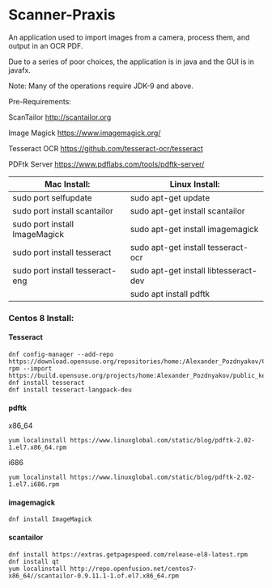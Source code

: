 # Scanner-Praxis

An application used to import images from a camera, process them, and output in an OCR PDF. 

Due to a series of poor choices, the application is in java and the GUI is in javafx. 

Note: Many of the operations require JDK-9 and above.

Pre-Requirements:

ScanTailor
http://scantailor.org

Image Magick
https://www.imagemagick.org/

Tesseract OCR
https://github.com/tesseract-ocr/tesseract

PDFtk Server
https://www.pdflabs.com/tools/pdftk-server/

Mac Install:                    | Linux Install:
-----------------------------   | --------------------------
sudo port selfupdate            | sudo apt-get update
sudo port install scantailor    | sudo apt-get install scantailor
sudo port install ImageMagick   | sudo apt-get install imagemagick
sudo port install tesseract     | sudo apt-get install tesseract-ocr
sudo port install tesseract-eng | sudo apt-get install libtesseract-dev
                                | sudo apt install pdftk

### Centos 8 Install:
#### Tesseract
    dnf config-manager --add-repo https://download.opensuse.org/repositories/home:/Alexander_Pozdnyakov/CentOS_8/
    rpm --import https://build.opensuse.org/projects/home:Alexander_Pozdnyakov/public_key
    dnf install tesseract
    dnf install tesseract-langpack-deu
#### pdftk
x86_64

    yum localinstall https://www.linuxglobal.com/static/blog/pdftk-2.02-1.el7.x86_64.rpm
i686

    yum localinstall https://www.linuxglobal.com/static/blog/pdftk-2.02-1.el7.i686.rpm
#### imagemagick
    dnf install ImageMagick
#### scantailor
    dnf install https://extras.getpagespeed.com/release-el8-latest.rpm
    dnf install qt
    yum localinstall http://repo.openfusion.net/centos7-x86_64//scantailor-0.9.11.1-1.of.el7.x86_64.rpm
